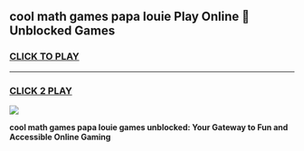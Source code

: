 
## cool math games papa louie Play Online 👋 Unblocked Games
<h3>
<a href="https://news.freeplayer.one?title=cool_math_games_papa_louie&ref=17CMG">CLICK TO PLAY</a></h3>
<hr>

<h3>
<a href="https://news.freeplayer.one?title=cool_math_games_papa_louie&ref=17CMG">CLICK 2 PLAY</a>
  
</h3>

<a href="https://news.freeplayer.one?title=cool_math_games_papa_louie&ref=17CMG/"><img src="https://clearcache.store/games.png"></a>


**cool math games papa louie games unblocked: Your Gateway to Fun and Accessible Online Gaming**
